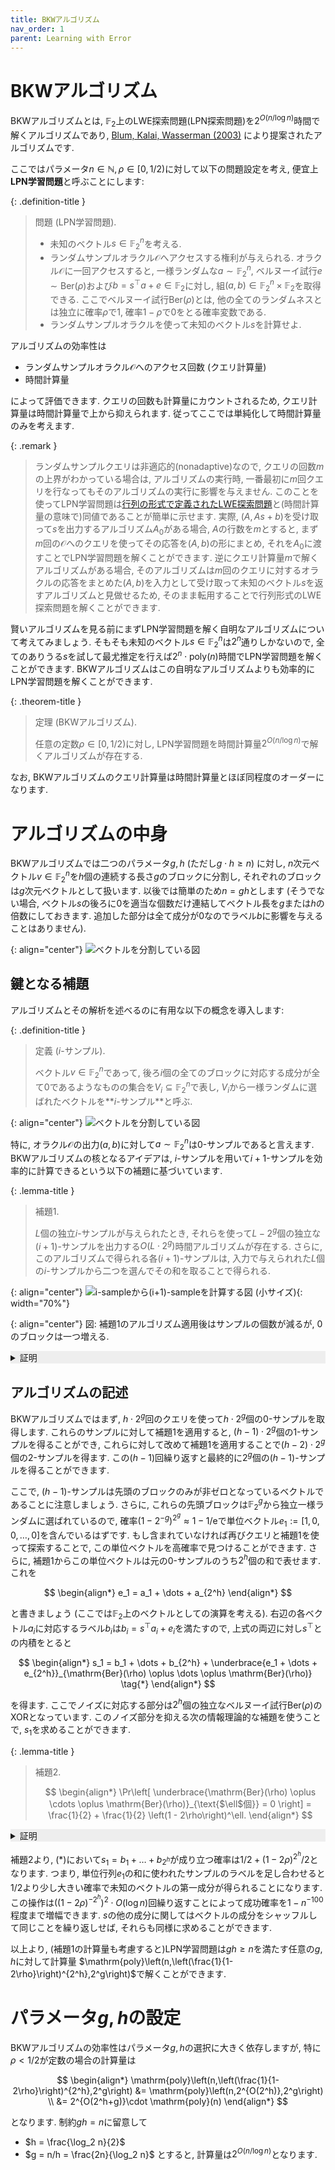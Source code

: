 ```yaml
---
title: BKWアルゴリズム
nav_order: 1
parent: Learning with Error
---
```


# BKWアルゴリズム
BKWアルゴリズムとは, $\mathbb{F}_2$上のLWE探索問題(LPN探索問題)を$2^{O(n/\log n)}$時間で解くアルゴリズムであり, [Blum, Kalai, Wasserman (2003)](https://dl.acm.org/doi/10.1145/792538.792543) により提案されたアルゴリズムです.

ここではパラメータ$n\in\mathbb{N},\rho\in[0,1/2)$に対して以下の問題設定を考え, 便宜上**LPN学習問題**と呼ぶことにします:

{: .definition-title }
> 問題 (LPN学習問題).
>
>- 未知のベクトル$s\in \mathbb{F}_2^n$を考える.
>- ランダムサンプルオラクル$\mathcal{O}$へアクセスする権利が与えられる. オラクル$\mathcal{O}$に一回アクセスすると, 一様ランダムな$a\sim \mathbb{F}_2^n$, ベルヌーイ試行$e\sim \mathrm{Ber}(\rho)$および$b=s^\top a + e \in \mathbb{F}_2$に対し, 組$(a,b) \in \mathbb{F}_2^n \times \mathbb{F}_2$を取得できる. ここでベルヌーイ試行$\mathrm{Ber}(\rho)$とは, 他の全てのランダムネスとは独立に確率$\rho$で$1$, 確率$1-\rho$で$0$をとる確率変数である.
>- ランダムサンプルオラクルを使って未知のベクトル$s$を計算せよ.

アルゴリズムの効率性は
- ランダムサンプルオラクル$\mathcal{O}$へのアクセス回数 (クエリ計算量)
- 時間計算量


によって評価できます.
クエリの回数も計算量にカウントされるため, クエリ計算量は時間計算量で上から抑えられます.
従ってここでは単純化して時間計算量のみを考えます.

{: .remark }
>ランダムサンプルクエリは非適応的(nonadaptive)なので, クエリの回数$m$の上界がわかっている場合は, アルゴリズムの実行時, 一番最初に$m$回クエリを行なってもそのアルゴリズムの実行に影響を与えません.
>このことを使ってLPN学習問題は[行列の形式で定義されたLWE探索問題](./index.md#探索問題)と(時間計算量の意味で)同値であることが簡単に示せます.
>実際, $(A,As+b)$を受け取って$s$を出力するアルゴリズム$A_0$がある場合, $A$の行数を$m$とすると, まず$m$回の$\mathcal{O}$へのクエリを使ってその応答を$(A,b)$の形にまとめ, それを$A_0$に渡すことでLPN学習問題を解くことができます.
>逆にクエリ計算量$m$で解くアルゴリズムがある場合, そのアルゴリズムは$m$回のクエリに対するオラクルの応答をまとめた$(A,b)$を入力として受け取って未知のベクトル$s$を返すアルゴリズムと見做せるため, そのまま転用することで行列形式のLWE探索問題を解くことができます.

賢いアルゴリズムを見る前にまずLPN学習問題を解く自明なアルゴリズムについて考えてみましょう.
そもそも未知のベクトル$s \in \mathbb{F}_2^n$は$2^n$通りしかないので, 全てのありうる$s$を試して最尤推定を行えば$2^{n}\cdot \mathrm{poly}(n)$時間でLPN学習問題を解くことができます.
BKWアルゴリズムはこの自明なアルゴリズムよりも効率的にLPN学習問題を解くことができます.

{: .theorem-title }
> 定理 (BKWアルゴリズム).
>
> 任意の定数$\rho\in[0,1/2)$に対し, LPN学習問題を時間計算量$2^{O(n/\log n)}$で解くアルゴリズムが存在する.

なお, BKWアルゴリズムのクエリ計算量は時間計算量とほぼ同程度のオーダーになります.


# アルゴリズムの中身
BKWアルゴリズムでは二つのパラメータ$g,h$ (ただし$g\cdot h \ge n$) に対し, $n$次元ベクトル$v\in \mathbb{F}_2^n$を$h$個の連続する長さ$g$のブロックに分割し, それぞれのブロックは$g$次元ベクトルとして扱います.
以後では簡単のため$n=gh$とします (そうでない場合, ベクトル$s$の後ろに$0$を適当な個数だけ連結してベクトル長を$g$または$h$の倍数にしておきます. 追加した部分は全て成分が$0$なのでラベル$b$に影響を与えることはありません).

{: align="center"}
![ベクトルを分割している図]({{site.baseurl}}/docs/learning_with_error/images/vector_split.drawio.svg)

## 鍵となる補題

アルゴリズムとその解析を述べるのに有用な以下の概念を導入します:

{: .definition-title }
> 定義 ($i$-サンプル).
>
> ベクトル$v \in \mathbb{F}_2^n$であって, 後ろ$i$個の全てのブロックに対応する成分が全て$0$であるようなものの集合を$V_i \subseteq \mathbb{F}_2^n$で表し, $V_i$から一様ランダムに選ばれたベクトルを**$i$-サンプル**と呼ぶ.

{: align="center"}
![ベクトルを分割している図]({{site.baseurl}}/docs/learning_with_error/images/i-sample.drawio.svg)

特に, オラクル$\mathcal{O}$の出力$(a,b)$に対して$a \sim \mathbb{F}_2^n$は$0$-サンプルであると言えます.
BKWアルゴリズムの核となるアイデアは, $i$-サンプルを用いて$i+1$-サンプルを効率的に計算できるという以下の補題に基づいています.

{: .lemma-title }
> 補題1.
>
> $L$個の独立$i$-サンプルが与えられたとき, それらを使って$L-2^g$個の独立な$(i+1)$-サンプルを出力する$O(L\cdot 2^g)$時間アルゴリズムが存在する. さらに, このアルゴリズムで得られる各$(i+1)$-サンプルは, 入力で与えられれた$L$個の$i$-サンプルから二つを選んでその和を取ることで得られる.
 

{: align="center"}
![i-sampleから(i+1)-sampleを計算する図 (小サイズ)]({{site.baseurl}}/docs/learning_with_error/images/i-sample_lemma.drawio.svg){: width="70%"}

{: align="center"}
図: 補題1のアルゴリズム適用後はサンプルの個数が減るが, $0$のブロックは一つ増える.

<details markdown="1" style="background-color: #eee;">
<summary style="display: list-item">証明</summary>

証明のアイデアは非常に単純で, $L$個  の$i$-サンプルを$2^g$個のクラスと呼ばれる部分集合に分割し, それぞれのクラス内で二つのベクトルを選んで和を取ることで$(i+1)$-サンプルを得るというものです.


まず, $i$-サンプル$v \in V_i$は後ろ$i$個のブロックが全て$0$であるようなベクトルであるため, 後ろから$i+1$個目のブロックは非ゼロであることがわかります (本当は各成分がランダムに決まるのでものすごく小さい確率でこのブロックの全ての成分$0$になりますが, ここでは無視します).
この非ゼロのブロックは$g$ビット文字列であり$2^g$通り存在します.
従ってこのブロックに基づいて与えられた$i$-サンプルを$2^g$個のクラスに分割することができます.

各クラス$S$に対し, 一様ランダムに$x \sim S$を選び, 多重集合$S'=\\{x + y \colon y \in S\\}$を構成します.
これらのベクトル$x,y$は同じクラスに属するため, その和$x+y$は後ろから$i+1$個目のブロックの全成分が$0$となるため, $V_{i+1}$の元になります.
なお, $S'$の全ての元は共通の$x$に対して$x + y$という形で表されますが, 
$y$は先頭$h-i$個のブロックが全て独立一様ランダムなブロックであるため, 各$x+y$は$(i+1)$-サンプルとなり, しかも$y$の独立性から$S'$の元もまた独立です.

アルゴリズムは
全てのクラスに対してこの操作を繰り返し, $S'$の和集合を出力します.
先ほどの議論から, 確かにこれは$(i+1)$-サンプルとなります.
なお, 各クラスに対し$\left| S' \right| = \left| S \right| - 1$であり, クラスは$2^g$個あるため, この操作は$O(L\cdot 2^g)$時間で完了し,
アルゴリズムの出力は$ |S| - 2^g$ 個の$(i+1)$-サンプルとなります.
$\square$
</details>


## アルゴリズムの記述

BKWアルゴリズムではまず, $h \cdot 2^g$回のクエリを使って$h\cdot 2^g$個の$0$-サンプルを取得します.
これらのサンプルに対して補題1を適用すると, $(h-1)\cdot 2^g$個の$1$-サンプルを得ることができ,
これらに対して改めて補題1を適用することで$(h-2)\cdot 2^g$個の$2$-サンプルを得ます.
この$(h-1)$回繰り返すと最終的に$2^g$個の$(h-1)$-サンプルを得ることができます.

ここで, $(h-1)$-サンプルは先頭のブロックのみが非ゼロとなっているベクトルであることに注意しましょう.
さらに, これらの先頭ブロックは$\mathbb{F}_2^g$から独立一様ランダムに選ばれているので, 確率$(1-2^{-g})^{2^g}\approx 1-1/\mathrm{e}$で単位ベクトル$e_1:=[1,0,0,\dots,0]$を含んでいるはずです.
もし含まれていなければ再びクエリと補題1を使って探索することで, この単位ベクトルを高確率で見つけることができます.
さらに, 補題1からこの単位ベクトルは元の$0$-サンプルのうち$2^h$個の和で表せます. これを

$$
  \begin{align*}
    e_1 = a_1 + \dots + a_{2^h}
  \end{align*}
$$

と書きましょう (ここでは$\mathbb{F}_2$上のベクトルとしての演算を考える).
右辺の各ベクトル$a_i$に対応するラベル$b_i$は$b_i = s^\top a_i + e_i$を満たすので, 上式の両辺に対し$s^\top$との内積をとると

$$
  \begin{align*}
    s_1 = b_1 + \dots + b_{2^h} + \underbrace{e_1 + \dots + e_{2^h}}_{\mathrm{Ber}(\rho) \oplus \dots \oplus \mathrm{Ber}(\rho)} \tag{*}
  \end{align*}
$$

を得ます. ここでノイズに対応する部分は$2^h$個の独立なベルヌーイ試行$\mathrm{Ber}(\rho)$のXORとなっています.
このノイズ部分を抑える次の情報理論的な補題を使うことで, $s_1$を求めることができます.

{: .lemma-title }
> 補題2.
>
>$$
  \begin{align*}
    \Pr\left[ \underbrace{\mathrm{Ber}(\rho) \oplus \cdots \oplus \mathrm{Ber}(\rho)}_{\text{$\ell$個}} = 0 \right] = \frac{1}{2} + \frac{1}{2} \left(1 - 2\rho\right)^\ell.
  \end{align*}
>$$
<details markdown="1" style="background-color: #eee;">
<summary style="display: list-item">証明</summary>

  証明は$\ell$に関する帰納法で示します.
  記法の簡単のため, 主張の左辺を$p_\ell$とおきます.

  **1. ベースステップ ($\ell=1$の場合)**:

  $$
    p_1 = 1 - \rho = \frac{1}{2} + \frac{1}{2}(1 - 2\rho)
  $$

  より, $\ell=1$の場合に主張は確かに成り立ちます.

  **2. 帰納ステップ**:
  一般の$\ell \ge 2$に対しては, $p_{\ell-1}$に対する帰納法の仮定を使って

  $$
    \begin{align*}
      p_\ell &= (1-\rho)\cdot p_{\ell-1} + \rho\cdot (1-p_{\ell-1}) \\
      &= (1-\rho)\left( \frac{1}{2} + \frac{1}{2} \left(1 - 2\rho\right)^{\ell-1} \right) + \rho\left( \frac{1}{2} - \frac{1}{2} \left(1 - 2\rho\right)^{\ell-1} \right) \\
      &= \text{(右辺)}
    \end{align*}
  $$

  より主張を得ます. $\square$
</details>

補題2より, (*)において$s_1=b_1+\dots+b_{2^h}$が成り立つ確率は$1/2 + (1-2\rho)^{2^h}/2$となります.
つまり, 単位行列$e_1$の和に使われたサンプルのラベルを足し合わせると$1/2$より少し大きい確率で未知のベクトルの第一成分が得られることになります.
この操作は$((1-2\rho)^{-2^h})^2\cdot O(\log n)$回繰り返すことによって成功確率を$1-n^{-100}$程度まで増幅できます.
$s$の他の成分に関してはベクトルの成分をシャッフルして同じことを繰り返しせば, それらも同様に求めることができます.

以上より, (補題1の計算量も考慮すると)LPN学習問題は$gh\ge n$を満たす任意の$g,h$に対して計算量 $\mathrm{poly}\left(n,\left(\frac{1}{1-2\rho}\right)^{2^h},2^g\right)$で解くことができます.

# パラメータ$g,h$の設定

BKWアルゴリズムの効率性はパラメータ$g,h$の選択に大きく依存しますが,
特に$\rho<1/2$が定数の場合の計算量は

$$
  \begin{align*}
    \mathrm{poly}\left(n,\left(\frac{1}{1-2\rho}\right)^{2^h},2^g\right) &= \mathrm{poly}\left(n,2^{O(2^h)},2^g\right) \\
    &= 2^{O(2^h+g)}\cdot \mathrm{poly}(n)
  \end{align*}
$$

となります. 制約$gh=n$に留意して
- $h = \frac{\log_2 n}{2}$
- $g = n/h = \frac{2n}{\log_2 n}$
とすると, 計算量は$2^{O(n/\log n)}$となります.

